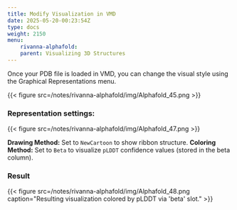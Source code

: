 ```yaml
---
title: Modify Visualization in VMD
date: 2025-05-20-00:23:54Z
type: docs 
weight: 2150
menu: 
    rivanna-alphafold:
    parent: Visualizing 3D Structures
---
```


Once your PDB file is loaded in VMD, you can change the visual style using the Graphical Representations menu.

{{< figure src=/notes/rivanna-alphafold/img/Alphafold_45.png >}}


### Representation settings:

{{< figure src=/notes/rivanna-alphafold/img/Alphafold_47.png >}}

**Drawing Method:** Set to `NewCartoon` to show ribbon structure.
**Coloring Method:** Set to `Beta` to visualize `pLDDT` confidence values (stored in the beta column).

### Result

{{< figure src=/notes/rivanna-alphafold/img/Alphafold_48.png caption="Resulting visualization colored by pLDDT via 'beta' slot." >}}


